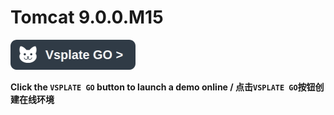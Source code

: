 # Tomcat 9.0.0.M15

<a href="https://www.vsplate.com/?docker-compose=https://github.com/vsplate/dcenvs/tomcat/9.0.0.M15"><img alt="VSPLATE GO" src="https://raw.githubusercontent.com/vsplate/images/master/vsgo_btn.png" width="200px"></a>

**Click the `VSPLATE GO` button to launch a demo online / 点击`VSPLATE GO`按钮创建在线环境**